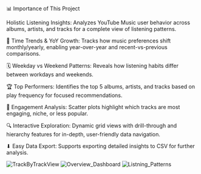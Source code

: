 📊 Importance of This Project

Holistic Listening Insights:
Analyzes YouTube Music user behavior across albums, artists, and tracks for a complete view of listening patterns.

📅 Time Trends & YoY Growth:
Tracks how music preferences shift monthly/yearly, enabling year-over-year and recent-vs-previous comparisons.

🗓 Weekday vs Weekend Patterns:
Reveals how listening habits differ between workdays and weekends.

🏆 Top Performers:
Identifies the top 5 albums, artists, and tracks based on play frequency for focused recommendations.

🔬 Engagement Analysis:
Scatter plots highlight which tracks are most engaging, niche, or less popular.

🔍 Interactive Exploration:
Dynamic grid views with drill-through and hierarchy features for in-depth, user-friendly data navigation.

⬇ Easy Data Export:
Supports exporting detailed insights to CSV for further analysis.
 

![TrackByTrackView](https://github.com/user-attachments/assets/8e9c4528-1b80-48a0-b43b-f6f4e01dfdd6)
![Overview_Dashboard](https://github.com/user-attachments/assets/9b9dde12-f216-4d84-857a-ba2c9c6a61bb)
![Listning_Patterns](https://github.com/user-attachments/assets/7ac989c6-c3d6-4fc2-9141-8454e6787cdd)
